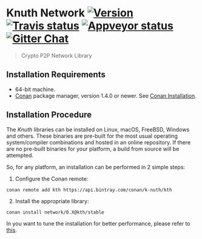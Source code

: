 # Knuth Network <a target="_blank" href="http://semver.org">![Version][badge.version]</a> <a target="_blank" href="https://travis-ci.org/k-nuth/network">![Travis status][badge.Travis]</a> <a target="_blank" href="https://ci.appveyor.com/project/k-nuth/network">![Appveyor status][badge.Appveyor]</a> <a target="_blank" href="https://gitter.im/k-nuth/Lobby">![Gitter Chat][badge.Gitter]</a>

> Crypto P2P Network Library

## Installation Requirements

- 64-bit machine.
- [Conan](https://www.conan.io/) package manager, version 1.4.0 or newer. See [Conan Installation](http://docs.conan.io/en/latest/installation.html#install-with-pip-recommended).

## Installation Procedure

The *Knuth* libraries can be installed on Linux, macOS, FreeBSD, Windows and others. These binaries are pre-built for the most usual operating system/compiler combinations and hosted in an online repository. If there are no pre-built binaries for your platform, a build from source will be attempted.

So, for any platform, an installation can be performed in 2 simple steps:

1. Configure the Conan remote:
```
conan remote add kth https://api.bintray.com/conan/k-nuth/kth
```

2. Install the appropriate library:

```
conan install network/0.X@kth/stable 
```

In you want to tune the installation for better performance, please refer to [this](https://kth.github.io/docfx/content/user_guide/installation.html#advanced-installation).


<!-- Links -->
[badge.Appveyor]: https://ci.appveyor.com/api/projects/status/github/k-nuth/network?svg=true&branch=dev
[badge.Gitter]: https://img.shields.io/badge/gitter-join%20chat-blue.svg
[badge.Travis]: https://travis-ci.org/k-nuth/network.svg?branch=master
[badge.version]: https://badge.fury.io/gh/kth%2Fnetwork.svg

[CMake]: http://www.cmake.org
[Doxygen]: http://www.doxygen.org
[eRuby]: http://en.wikipedia.org/wiki/ERuby
[Hana.docs]: http://boostorg.github.io/hana
[Hana.wiki]: https://github.com/boostorg/hana/wiki
[Homebrew formula]: https://github.com/Homebrew/homebrew-network/blob/master/Formula/hana.rb
